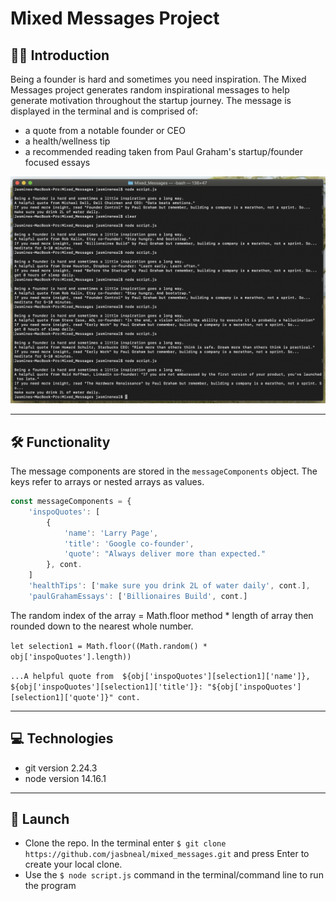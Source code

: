 # Mixed Messages Project

## 👋🏾 Introduction

Being a founder is hard and sometimes you need inspiration. The Mixed Messages project generates random
inspirational messages to help generate motivation throughout the startup journey. The message is displayed in the terminal and is comprised of: 
+ a quote from a notable founder or CEO
+ a health/wellness tip
+ a recommended reading taken from Paul Graham's startup/founder focused essays

![image](https://github.com/jasbneal/mixed_messages/blob/main/Screen%20Shot%202021-04-29%20at%208.43.00%20PM.png?raw=true)

--------------------------
## 🛠 Functionality

The message components are stored in the `messageComponents` object. The keys refer to arrays or nested arrays as values.

```javascript
const messageComponents = {
    'inspoQuotes': [
        {
            'name': 'Larry Page',
            'title': 'Google co-founder', 
            'quote': "Always deliver more than expected."
        }, cont.
    ]
    'healthTips': ['make sure you drink 2L of water daily', cont.],
    'paulGrahamEssays': ['Billionaires Build', cont.]

```

The random index of the array = Math.floor method * length of array then rounded down to the nearest whole number.

`let selection1 = Math.floor((Math.random() * obj['inspoQuotes'].length))`

`...A helpful quote from  ${obj['inspoQuotes'][selection1]['name']}, ${obj['inspoQuotes'][selection1]['title']}:
"${obj['inspoQuotes'][selection1]['quote']}" cont.`

-----------------------

## 💻 Technologies
+ git version 2.24.3
+ node version 14.16.1


-----------------------

## 🍾 Launch
+ Clone the repo. In the terminal enter `$ git clone https://github.com/jasbneal/mixed_messages.git` and press Enter to create your local clone.
+ Use the `$ node script.js` command in the terminal/command line to run the program 